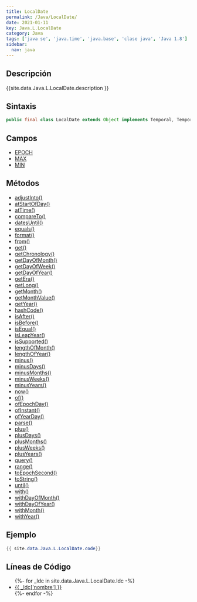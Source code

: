 ```yaml
---
title: LocalDate
permalink: /Java/LocalDate/
date: 2021-01-11
key: Java.L.LocalDate
category: Java
tags: ['java se', 'java.time', 'java.base', 'clase java', 'Java 1.8']
sidebar: 
  nav: java
---
```


## Descripción
{{site.data.Java.L.LocalDate.description }}

## Sintaxis
~~~java
public final class LocalDate extends Object implements Temporal, TemporalAdjuster, ChronoLocalDate, Serializable
~~~

## Campos
* [EPOCH](/Java/LocalDate/EPOCH/)
* [MAX](/Java/LocalDate/MAX/)
* [MIN](/Java/LocalDate/MIN/)

## Métodos
* [adjustInto()](/Java/LocalDate/adjustInto/)
* [atStartOfDay()](/Java/LocalDate/atStartOfDay/)
* [atTime()](/Java/LocalDate/atTime/)
* [compareTo()](/Java/LocalDate/compareTo/)
* [datesUntil()](/Java/LocalDate/datesUntil/)
* [equals()](/Java/LocalDate/equals/)
* [format()](/Java/LocalDate/format/)
* [from()](/Java/LocalDate/from/)
* [get()](/Java/LocalDate/get/)
* [getChronology()](/Java/LocalDate/getChronology/)
* [getDayOfMonth()](/Java/LocalDate/getDayOfMonth/)
* [getDayOfWeek()](/Java/LocalDate/getDayOfWeek/)
* [getDayOfYear()](/Java/LocalDate/getDayOfYear/)
* [getEra()](/Java/LocalDate/getEra/)
* [getLong()](/Java/LocalDate/getLong/)
* [getMonth()](/Java/LocalDate/getMonth/)
* [getMonthValue()](/Java/LocalDate/getMonthValue/)
* [getYear()](/Java/LocalDate/getYear/)
* [hashCode()](/Java/LocalDate/hashCode/)
* [isAfter()](/Java/LocalDate/isAfter/)
* [isBefore()](/Java/LocalDate/isBefore/)
* [isEqual()](/Java/LocalDate/isEqual/)
* [isLeapYear()](/Java/LocalDate/isLeapYear/)
* [isSupported()](/Java/LocalDate/isSupported/)
* [lengthOfMonth()](/Java/LocalDate/lengthOfMonth/)
* [lengthOfYear()](/Java/LocalDate/lengthOfYear/)
* [minus()](/Java/LocalDate/minus/)
* [minusDays()](/Java/LocalDate/minusDays/)
* [minusMonths()](/Java/LocalDate/minusMonths/)
* [minusWeeks()](/Java/LocalDate/minusWeeks/)
* [minusYears()](/Java/LocalDate/minusYears/)
* [now()](/Java/LocalDate/now/)
* [of()](/Java/LocalDate/of/)
* [ofEpochDay()](/Java/LocalDate/ofEpochDay/)
* [ofInstant()](/Java/LocalDate/ofInstant/)
* [ofYearDay()](/Java/LocalDate/ofYearDay/)
* [parse()](/Java/LocalDate/parse/)
* [plus()](/Java/LocalDate/plus/)
* [plusDays()](/Java/LocalDate/plusDays/)
* [plusMonths()](/Java/LocalDate/plusMonths/)
* [plusWeeks()](/Java/LocalDate/plusWeeks/)
* [plusYears()](/Java/LocalDate/plusYears/)
* [query()](/Java/LocalDate/query/)
* [range()](/Java/LocalDate/range/)
* [toEpochSecond()](/Java/LocalDate/toEpochSecond/)
* [toString()](/Java/LocalDate/toString/)
* [until()](/Java/LocalDate/until/)
* [with()](/Java/LocalDate/with/)
* [withDayOfMonth()](/Java/LocalDate/withDayOfMonth/)
* [withDayOfYear()](/Java/LocalDate/withDayOfYear/)
* [withMonth()](/Java/LocalDate/withMonth/)
* [withYear()](/Java/LocalDate/withYear/)

## Ejemplo
~~~java
{{ site.data.Java.L.LocalDate.code}}
~~~

## Líneas de Código
<ul>
{%- for _ldc in site.data.Java.L.LocalDate.ldc -%}
   <li>
       <a href="{{_ldc['url'] }}">{{ _ldc['nombre'] }}</a>
   </li>
{%- endfor -%}
</ul>
